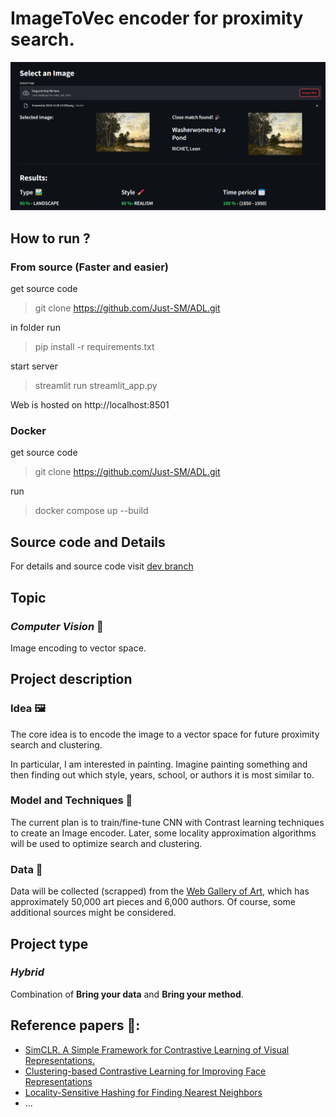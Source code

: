 # ImageToVec encoder for proximity search.

![alt text](readme_images\\main.png)

## How to run ?

### From source (Faster and easier)

get source code 
> git clone https://github.com/Just-SM/ADL.git

in folder run 
> pip install -r requirements.txt

start server
> streamlit run streamlit_app.py

Web is hosted on http://localhost:8501

### Docker 

get source code 
> git clone https://github.com/Just-SM/ADL.git

run
> docker compose up --build


## Source code and Details
For details and source code visit [dev branch](https://github.com/Just-SM/ADL/tree/dev)


## Topic 

### *Computer Vision* 🤖

Image encoding to vector space.

## Project description



### Idea 🖼️
The core idea is to encode the image to a vector space for future proximity search and clustering.

In particular, I am interested in painting. Imagine painting something and then finding out which style, years, school, or authors it is most similar to.

### Model and Techniques 🔧
The current plan is to train/fine-tune CNN with Contrast learning techniques to create an Image encoder. Later, some locality approximation algorithms will be used to optimize search and clustering.

### Data 💾
Data will be collected (scrapped) from the [Web Gallery of Art](https://www.wga.hu/index.html), which has approximately 50,000 art pieces and 6,000 authors. Of course, some additional sources might be considered.

## Project type 

### *Hybrid*
Combination of **Bring your data** and **Bring your method**.

## Reference papers 📃:
- [SimCLR. A Simple Framework for Contrastive Learning of Visual Representations.](https://arxiv.org/abs/2002.05709)
- [Clustering-based Contrastive Learning for Improving Face Representations](https://arxiv.org/pdf/2004.02195)
- [Locality-Sensitive Hashing for Finding Nearest Neighbors](https://ieeexplore.ieee.org/abstract/document/4472264)
- ...
